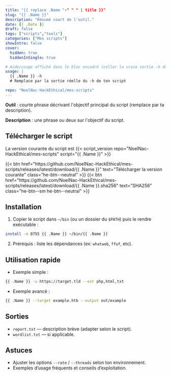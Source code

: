 ```yaml
---
title: "{{ replace .Name "-" " " | title }}"
slug: "{{ .Name }}"
description: "Résumé court de l'outil."
date: {{ .Date }}
draft: false
tags: ["scripts","tools"]
categories: ["Mes scripts"]
showIntro: false
cover:
  hidden: true
  hiddenInSingle: true

# Aide/usage affiché dans le bloc encadré (coller la vraie sortie -h du script)
usage: |
  {{ .Name }} -h
  # Remplace par la sortie réelle du -h de ton script

repo: "NoelNac-HackEthical/mes-scripts"
---
```


**Outil** : courte phrase décrivant l'objectif principal du script (remplace par ta description).

**Description** : une phrase ou deux sur l'objectif du script.

<!-- USAGE -->

## Télécharger le script

<p class="version-line">
  La version courante du script est
  {{< script_version repo="NoelNac-HackEthical/mes-scripts" script="{{ .Name }}" >}}
</p>

<div class="dl-row">
  {{< btn href="https://github.com/NoelNac-HackEthical/mes-scripts/releases/latest/download/{{ .Name }}" text="Télécharger la version courante" class="he-btn--neutral" >}}
  {{< btn href="https://github.com/NoelNac-HackEthical/mes-scripts/releases/latest/download/{{ .Name }}.sha256" text="SHA256" class="he-btn--sm he-btn--neutral" >}}
</div>

## Installation

1. Copier le script dans `~/bin` (ou un dossier du `$PATH`) puis le rendre exécutable :

```bash
install -m 0755 {{ .Name }} ~/bin/{{ .Name }}
```

2. Prérequis : liste les dépendances (ex: `whatweb`, `ffuf`, etc).

## Utilisation rapide

- Exemple simple :

```bash
{{ .Name }} -u https://target.tld --ext php,html,txt
```

- Exemple avancé :

```bash
{{ .Name }} --target example.htb --output out/example
```

## Sorties

- `report.txt` — description brève (adapter selon le script).  
- `wordlist.txt` — si applicable.

## Astuces

- Ajuster les options `--rate` / `--threads` selon ton environnement.  
- Exemples d’usage fréquents et conseils d’exploitation.

